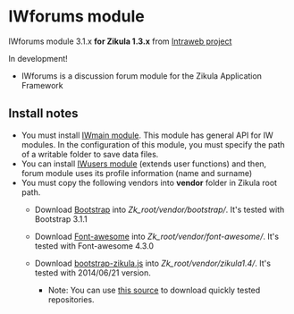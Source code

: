 IWforums module
============
IWforums module 3.1.x **for Zikula 1.3.x** from [Intraweb project](https://github.com/intraweb-modules13)

In development!

  - IWforums is a discussion forum module for the Zikula Application Framework

Install notes
-------------
  - You must install [IWmain module](https://github.com/intraweb-modules13/IWmain). This module has general API for IW modules. In the configuration of this module, you must specify the path of a writable folder to save data files.
  - You can install [IWusers module](https://github.com/intraweb-modules13/IWusers) (extends user functions) and then, forum module uses its profile information (name and surname)
  - You must copy the following vendors into **vendor** folder in Zikula root path.
    - Download [Bootstrap](http://getbootstrap.com/) into *Zk_root/vendor/bootstrap/*. It's tested with Bootstrap 3.1.1
	- Download [Font-awesome](https://fortawesome.github.io/Font-Awesome) into *Zk_root/vendor/font-awesome/*. It's tested with Font-awesome 4.3.0
	- Download [bootstrap-zikula.js](https://github.com/zikula/core/blob/1.4/src/javascript/helpers/bootstrap-zikula.js) into *Zk_root/vendor/zikula1.4/*. It's tested with 2014/06/21 version.

      * Note: You can use [this source](https://github.com/intraweb-catalog/catalogVendors) to download quickly tested repositories.
